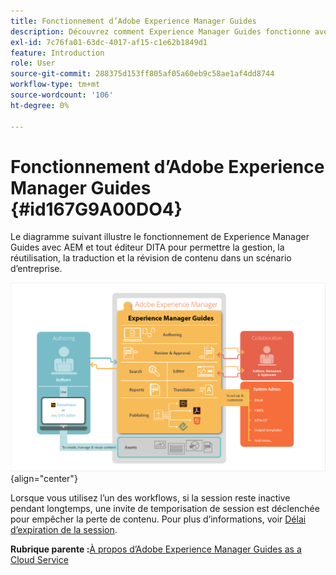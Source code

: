 ```yaml
---
title: Fonctionnement d’Adobe Experience Manager Guides
description: Découvrez comment Experience Manager Guides fonctionne avec AEM et d’autres éditeurs DITA pour permettre la gestion, la réutilisation, la traduction et la révision de contenu dans un scénario d’entreprise.
exl-id: 7c76fa01-63dc-4017-af15-c1e62b1849d1
feature: Introduction
role: User
source-git-commit: 288375d153ff805af05a60eb9c58ae1af4dd8744
workflow-type: tm+mt
source-wordcount: '106'
ht-degree: 0%

---
```


# Fonctionnement d’Adobe Experience Manager Guides {#id167G9A00DO4}

Le diagramme suivant illustre le fonctionnement de Experience Manager Guides avec AEM et tout éditeur DITA pour permettre la gestion, la réutilisation, la traduction et la révision de contenu dans un scénario d’entreprise.

![](images/xml-add-on-how-it-works.png){align="center"}

Lorsque vous utilisez l’un des workflows, si la session reste inactive pendant longtemps, une invite de temporisation de session est déclenchée pour empêcher la perte de contenu. Pour plus d’informations, voir [Délai d’expiration de la session](./session-timeout-prompt.md).


**Rubrique parente :**[&#x200B;À propos d’Adobe Experience Manager Guides as a Cloud Service](intro.md)
